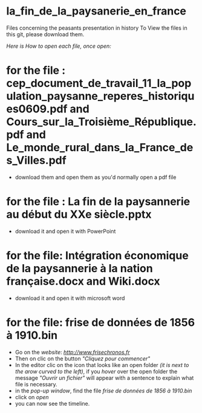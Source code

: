 # la_fin_de_la_paysanerie_en_france
 Files concerning the peasants presentation in history
 To View the files in this git, please download them.

 _Here is How to open each file, once open:_
 # for the file : cep_document_de_travail_11_la_population_paysanne_reperes_historiques0609.pdf and Cours_sur_la_Troisième_République.pdf and Le_monde_rural_dans_la_France_des_Villes.pdf
 - download them and open them as you'd normally open a pdf file
 
 # for the file : La fin de la paysannerie au début du XXe siècle.pptx
 - download it and open it with PowerPoint

 # for the file: Intégration économique de la paysannerie à la nation française.docx and Wiki.docx
 - download it and open it with microsoft word

 # for the file: frise de données de 1856 à 1910.bin
 - Go on the *website*: _http://www.frisechronos.fr_
 - Then on clic on the button _"Cliquez pour commencer"_
 - In the editor clic on the icon that looks like an open folder _(it is next to the arow curved to the left)_, if you *hover* over the open folder the message _"Ouvrir un fichier"_ will appear with a sentence to explain what file is necessary.
 - in the *pop-up window*, find the file *frise de données de 1856 à 1910.bin*
 - click on *open*
 - you can now see the timeline.
